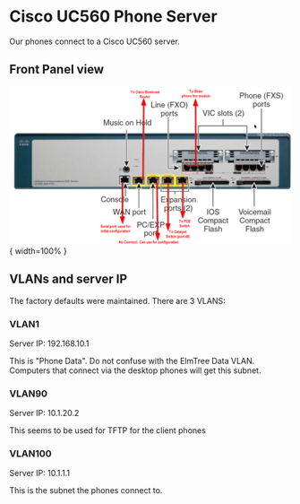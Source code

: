 # Cisco UC560 Phone Server
Our phones connect to a Cisco UC560 server.


## Front Panel view

![](images/UC560_front_panel.png){ width=100% }


## VLANs and server IP
The factory defaults were maintained.  There are 3 VLANS:

### VLAN1
Server IP: 192.168.10.1

This is "Phone Data".  Do not confuse with the ElmTree Data VLAN.  Computers that connect via the desktop phones will get this subnet.

### VLAN90
Server IP: 10.1.20.2  

This seems to be used for TFTP for the client phones

### VLAN100
Server IP: 10.1.1.1 

This is the subnet the phones connect to.  